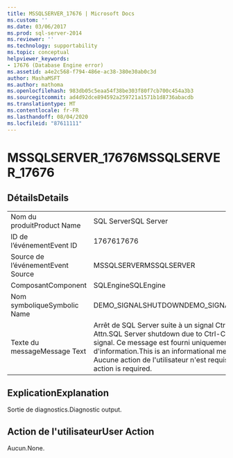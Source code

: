 ```yaml
---
title: MSSQLSERVER_17676 | Microsoft Docs
ms.custom: ''
ms.date: 03/06/2017
ms.prod: sql-server-2014
ms.reviewer: ''
ms.technology: supportability
ms.topic: conceptual
helpviewer_keywords:
- 17676 (Database Engine error)
ms.assetid: a4e2c568-f794-486e-ac38-380e30ab0c3d
author: MashaMSFT
ms.author: mathoma
ms.openlocfilehash: 983db05c5eaa54f38be303f80f7cb700c454a3b3
ms.sourcegitcommit: ad4d92dce894592a259721a1571b1d8736abacdb
ms.translationtype: MT
ms.contentlocale: fr-FR
ms.lasthandoff: 08/04/2020
ms.locfileid: "87611111"
---
```

# <a name="mssqlserver_17676"></a><span data-ttu-id="40915-102">MSSQLSERVER_17676</span><span class="sxs-lookup"><span data-stu-id="40915-102">MSSQLSERVER_17676</span></span>
    
## <a name="details"></a><span data-ttu-id="40915-103">Détails</span><span class="sxs-lookup"><span data-stu-id="40915-103">Details</span></span>  
  
|||  
|-|-|  
|<span data-ttu-id="40915-104">Nom du produit</span><span class="sxs-lookup"><span data-stu-id="40915-104">Product Name</span></span>|<span data-ttu-id="40915-105">SQL Server</span><span class="sxs-lookup"><span data-stu-id="40915-105">SQL Server</span></span>|  
|<span data-ttu-id="40915-106">ID de l’événement</span><span class="sxs-lookup"><span data-stu-id="40915-106">Event ID</span></span>|<span data-ttu-id="40915-107">17676</span><span class="sxs-lookup"><span data-stu-id="40915-107">17676</span></span>|  
|<span data-ttu-id="40915-108">Source de l’événement</span><span class="sxs-lookup"><span data-stu-id="40915-108">Event Source</span></span>|<span data-ttu-id="40915-109">MSSQLSERVER</span><span class="sxs-lookup"><span data-stu-id="40915-109">MSSQLSERVER</span></span>|  
|<span data-ttu-id="40915-110">Composant</span><span class="sxs-lookup"><span data-stu-id="40915-110">Component</span></span>|<span data-ttu-id="40915-111">SQLEngine</span><span class="sxs-lookup"><span data-stu-id="40915-111">SQLEngine</span></span>|  
|<span data-ttu-id="40915-112">Nom symbolique</span><span class="sxs-lookup"><span data-stu-id="40915-112">Symbolic Name</span></span>|<span data-ttu-id="40915-113">DEMO_SIGNALSHUTDOWN</span><span class="sxs-lookup"><span data-stu-id="40915-113">DEMO_SIGNALSHUTDOWN</span></span>|  
|<span data-ttu-id="40915-114">Texte du message</span><span class="sxs-lookup"><span data-stu-id="40915-114">Message Text</span></span>|<span data-ttu-id="40915-115">Arrêt de SQL Server suite à un signal Ctrl-C ou Ctrl-Attn.</span><span class="sxs-lookup"><span data-stu-id="40915-115">SQL Server shutdown due to Ctrl-C or Ctrl-Break signal.</span></span> <span data-ttu-id="40915-116">Ce message est fourni uniquement à titre d'information.</span><span class="sxs-lookup"><span data-stu-id="40915-116">This is an informational message only.</span></span> <span data-ttu-id="40915-117">Aucune action de l'utilisateur n'est requise.</span><span class="sxs-lookup"><span data-stu-id="40915-117">No user action is required.</span></span>|  
  
## <a name="explanation"></a><span data-ttu-id="40915-118">Explication</span><span class="sxs-lookup"><span data-stu-id="40915-118">Explanation</span></span>  
 <span data-ttu-id="40915-119">Sortie de diagnostics.</span><span class="sxs-lookup"><span data-stu-id="40915-119">Diagnostic output.</span></span>  
  
## <a name="user-action"></a><span data-ttu-id="40915-120">Action de l'utilisateur</span><span class="sxs-lookup"><span data-stu-id="40915-120">User Action</span></span>  
 <span data-ttu-id="40915-121">Aucun.</span><span class="sxs-lookup"><span data-stu-id="40915-121">None.</span></span>  
  
  
